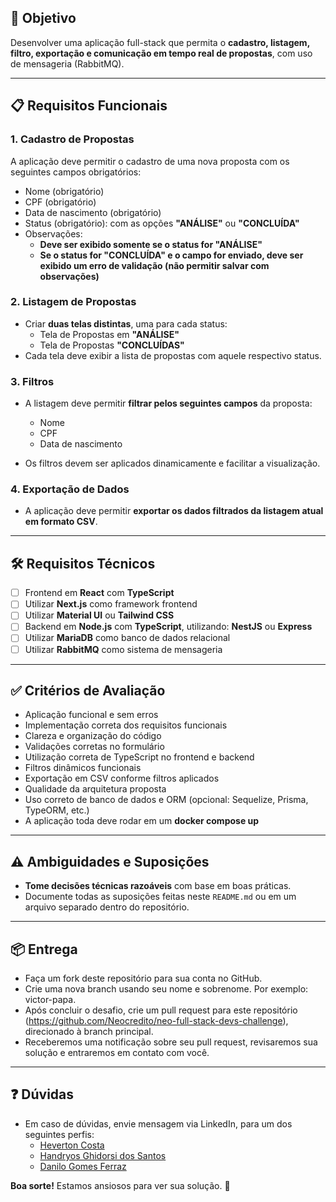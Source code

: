 ## 🎯 Objetivo

Desenvolver uma aplicação full-stack que permita o **cadastro, listagem, filtro, exportação e comunicação em tempo real de propostas**, com uso de mensageria (RabbitMQ).

---

## 📋 Requisitos Funcionais

### 1. Cadastro de Propostas

A aplicação deve permitir o cadastro de uma nova proposta com os seguintes campos obrigatórios:

- Nome (obrigatório)
- CPF (obrigatório)
- Data de nascimento (obrigatório)
- Status (obrigatório): com as opções **"ANÁLISE"** ou **"CONCLUÍDA"**
- Observações:
  - **Deve ser exibido somente se o status for "ANÁLISE"**
  - **Se o status for "CONCLUÍDA" e o campo for enviado, deve ser exibido um erro de validação (não permitir salvar com observações)**

### 2. Listagem de Propostas

- Criar **duas telas distintas**, uma para cada status:
  - Tela de Propostas em **"ANÁLISE"**
  - Tela de Propostas **"CONCLUÍDAS"**
- Cada tela deve exibir a lista de propostas com aquele respectivo status.

### 3. Filtros

- A listagem deve permitir **filtrar pelos seguintes campos** da proposta:
  - Nome
  - CPF
  - Data de nascimento

- Os filtros devem ser aplicados dinamicamente e facilitar a visualização.

### 4. Exportação de Dados

- A aplicação deve permitir **exportar os dados filtrados da listagem atual em formato CSV**.

---

## 🛠️ Requisitos Técnicos

- [ ] Frontend em **React** com **TypeScript**
- [ ] Utilizar **Next.js** como framework frontend
- [ ] Utilizar **Material UI** ou **Tailwind CSS**
- [ ] Backend em **Node.js** com **TypeScript**, utilizando:
  **NestJS** ou **Express**
- [ ] Utilizar **MariaDB** como banco de dados relacional
- [ ] Utilizar **RabbitMQ** como sistema de mensageria

---

## ✅ Critérios de Avaliação

- Aplicação funcional e sem erros
- Implementação correta dos requisitos funcionais
- Clareza e organização do código
- Validações corretas no formulário
- Utilização correta de TypeScript no frontend e backend
- Filtros dinâmicos funcionais
- Exportação em CSV conforme filtros aplicados
- Qualidade da arquitetura proposta
- Uso correto de banco de dados e ORM (opcional: Sequelize, Prisma, TypeORM, etc.)
- A aplicação toda deve rodar em um **docker compose up**

---

## ⚠️ Ambiguidades e Suposições

-  **Tome decisões técnicas razoáveis** com base em boas práticas.
- Documente todas as suposições feitas neste `README.md` ou em um arquivo separado dentro do repositório.

---

## 📦 Entrega

- Faça um fork deste repositório para sua conta no GitHub.
- Crie uma nova branch usando seu nome e sobrenome. Por exemplo: victor-papa.
- Após concluir o desafio, crie um pull request para este repositório (https://github.com/Neocredito/neo-full-stack-devs-challenge), direcionado à branch principal.
- Receberemos uma notificação sobre seu pull request, revisaremos sua solução e entraremos em contato com você.

---

## ❓ Dúvidas

- Em caso de dúvidas, envie mensagem via LinkedIn, para um dos seguintes perfis:
  - [Heverton Costa](https://www.linkedin.com/in/heverton-costa/)
  - [Handryos Ghidorsi dos Santos](https://www.linkedin.com/in/handryos-ghidorsi-dos-santos-421b00258/)
  - [Danilo Gomes Ferraz](https://www.linkedin.com/in/udaanilo/)


**Boa sorte!** Estamos ansiosos para ver sua solução. 🚀
